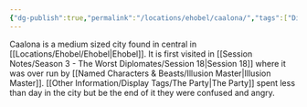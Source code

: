 ```yaml
---
{"dg-publish":true,"permalink":"/locations/ehobel/caalona/","tags":["Discovered"],"updated":"2025-06-10T19:11:10.907+01:00"}
---
```


Caalona is a medium sized city found in central in [[Locations/Ehobel/Ehobel\|Ehobel]]. It is first visited in [[Session Notes/Season 3 - The Worst Diplomates/Session 18\|Session 18]] where it was over run by [[Named Characters & Beasts/Illusion Master\|Illusion Master]]. [[Other Information/Display Tags/The Party\|The Party]] spent less than day in the city but be the end of it they were confused and angry. 